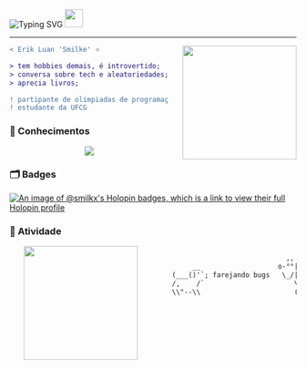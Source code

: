 ![Typing SVG](https://readme-typing-svg.demolab.com?font=Poppins&weight=900&size=25&duration=4000&pause=500&color=2C98C8&vCenter=true&width=320&height=30&lines=Hey+there+!;I'm+Erik+Luan+!;Welcome+to+my+profile+!)
<img src="https://github.com/blackcater/blackcater/raw/main/images/Hi.gif" height="32"/>
___
<img align="right" height="200" style="margin-left: 25px" src="https://static.wixstatic.com/media/a44335_8d3913e1f95145988e3befbf3c45d5c2~mv2.gif"/>

```diff
< Erik Luan 'Smilke' ⭐

> tem hobbies demais, é introvertido;
> conversa sobre tech e aleatoriedades;
> aprecia livros;

! partipante de olimpiadas de programação
! estudante da UFCG
```
### 📖 Conhecimentos

<p align="center">
    <img src="https://skillicons.dev/icons?i=python,java,cpp,html,css,js,bootstrap,ts,nodejs" />
</p>

### 🗂 Badges

[![An image of @smilkx's Holopin badges, which is a link to view their full Holopin profile](https://holopin.me/smilkx)](https://holopin.io/@smilkx)
  
### 🚀 Atividade 
  <div style="display: flex; justify-content: space-between; width: 100%">

<img align="left" height="200" style="margin-left: 25px" src="http://github-profile-summary-cards.vercel.app/api/cards/stats?username=Smilke&theme=tokyonight"> 

```diff
                                    ,,         
             __                   o-°°|\_____/)
        (___()'`; farejando bugs   \_/|_)     )
        /,    /`                      \  __  / 
        \\"--\\                       (_/ (_/




```

